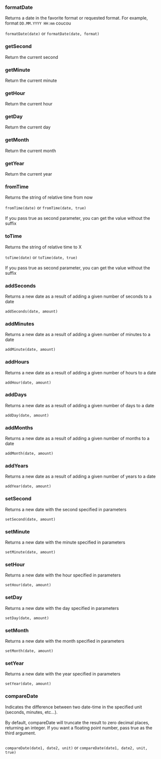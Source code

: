 ### formatDate

Returns a date in the favorite format or requested format. For example, format `DD.MM.YYYY HH:mm` coucou<br/><br/>
`formatDate(date)` or `formatDate(date, format)`

### getSecond

Return the current second

### getMinute

Return the current minute

### getHour

Return the current hour

### getDay

Return the current day

### getMonth

Return the current month

### getYear

Return the current year

### fromTime

Returns the string of relative time from now <br/><br/>
`fromTime(date)` or `fromTime(date, true)` <br/><br/>
If you pass true as second parameter, you can get the value without the suffix

### toTime

Returns the string of relative time to X <br/><br/>
`toTime(date)` or `toTime(date, true)` <br/><br/>
If you pass true as second parameter, you can get the value without the suffix

### addSeconds

Returns a new date as a result of adding a given number of seconds to a date <br/><br/>
`addSeconds(date, amount)`

### addMinutes

Returns a new date as a result of adding a given number of minutes to a date <br/><br/>
`addMinute(date, amount)`

### addHours

Returns a new date as a result of adding a given number of hours to a date <br/><br/>
`addHour(date, amount)`

### addDays

Returns a new date as a result of adding a given number of days to a date <br/><br/>
`addDay(date, amount)`

### addMonths

Returns a new date as a result of adding a given number of months to a date <br/><br/>
`addMonth(date, amount)`

### addYears

Returns a new date as a result of adding a given number of years to a date <br/><br/>
`addYear(date, amount)`

### setSecond

Returns a new date with the second specified in parameters <br/><br/>
`setSecond(date, amount)`

### setMinute

Returns a new date with the minute specified in parameters <br/><br/>
`setMinute(date, amount)`

### setHour

Returns a new date with the hour specified in parameters <br/><br/>
`setHour(date, amount)`

### setDay

Returns a new date with the day specified in parameters <br/><br/>
`setDay(date, amount)`

### setMonth

Returns a new date with the month specified in parameters <br/><br/>
`setMonth(date, amount)`

### setYear

Returns a new date with the year specified in parameters <br/><br/>
`setYear(date, amount)`

### compareDate

Indicates the difference between two date-time in the specified unit (seconds, minutes, etc...). <br/><br/>
By default, compareDate will truncate the result to zero decimal places, returning an integer. If you want a floating point number, pass true as the third argument. <br/><br/>

`compareDate(date1, date2, unit)` or `compareDate(date1, date2, unit, true)`
